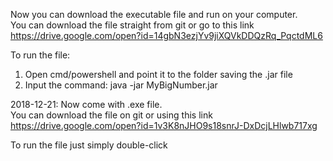 Now you can download the executable file and run on your computer.  
You can download the file straight from git or go to this link https://drive.google.com/open?id=14gbN3ezjYv9jiXQVkDDQzRq_PqctdML6 

To run the file: 
   1. Open cmd/powershell and point it to the folder saving the .jar file
   2. Input the command:  java -jar MyBigNumber.jar

2018-12-21:
Now come with .exe file.  
You can download the file on git or using this link https://drive.google.com/open?id=1v3K8nJHO9s18snrJ-DxDcjLHlwb717xg  

To run the file just simply double-click
